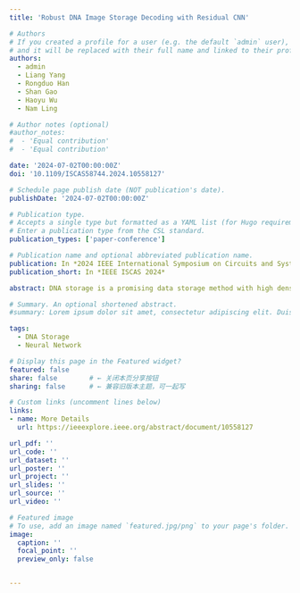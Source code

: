 ```yaml
---
title: 'Robust DNA Image Storage Decoding with Residual CNN'

# Authors
# If you created a profile for a user (e.g. the default `admin` user), write the username (folder name) here
# and it will be replaced with their full name and linked to their profile.
authors:
  - admin
  - Liang Yang
  - Rongduo Han
  - Shan Gao
  - Haoyu Wu
  - Nam Ling

# Author notes (optional)
#author_notes:
#  - 'Equal contribution'
#  - 'Equal contribution'

date: '2024-07-02T00:00:00Z'
doi: '10.1109/ISCAS58744.2024.10558127'

# Schedule page publish date (NOT publication's date).
publishDate: '2024-07-02T00:00:00Z'

# Publication type.
# Accepts a single type but formatted as a YAML list (for Hugo requirements).
# Enter a publication type from the CSL standard.
publication_types: ['paper-conference']

# Publication name and optional abbreviated publication name.
publication: In *2024 IEEE International Symposium on Circuits and Systems (ISCAS)*
publication_short: In *IEEE ISCAS 2024*

abstract: DNA storage is a promising data storage method with high density, durability, and easy maintenance, ideal for data archiving. However, wide-scale adoption is hindered by challenges like high synthesis costs, data loss, and I/O complexities. Addressing robustness is a primary concern in advancing DNA storage. Traditional strategies for robustness rely on increasing redundancy, replicas, and error-correction codes (ECC) for each DNA sequence strand. Given the unpredictable errors in DNA storage and the associated costs of absolute accuracy, we’ve embraced an error-tolerance approach. This paper introduces an innovative method utilizing the residual Convolutional Neural Network (CNN) during image decoding in DNA storage to combat noise and enhance robustness. We simulated compressed images in DNA sequences and restored them using our network, achieving commendable peak signal-to-noise ratios (PSNR) even with lower-quality images. Our method offers a balance between redundancy and image quality in DNA storage.

# Summary. An optional shortened abstract.
#summary: Lorem ipsum dolor sit amet, consectetur adipiscing elit. Duis posuere tellus ac convallis placerat. Proin tincidunt magna sed ex sollicitudin condimentum.

tags:
  - DNA Storage
  - Neural Network

# Display this page in the Featured widget?
featured: false
share: false        # ← 关闭本页分享按钮
sharing: false      # ← 兼容旧版本主题，可一起写

# Custom links (uncomment lines below)
links:
- name: More Details
  url: https://ieeexplore.ieee.org/abstract/document/10558127

url_pdf: ''
url_code: ''
url_dataset: ''
url_poster: ''
url_project: ''
url_slides: ''
url_source: ''
url_video: ''

# Featured image
# To use, add an image named `featured.jpg/png` to your page's folder.
image:
  caption: ''
  focal_point: ''
  preview_only: false


---
```



